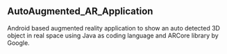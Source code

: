 ## AutoAugmented_AR_Application

Android based augmented reality application to show an auto detected 3D object in real space using Java as coding language and ARCore library by Google.
